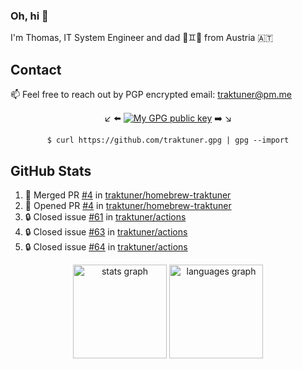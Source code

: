 ### Oh, hi 👋

I'm Thomas, IT System Engineer and dad 👶♊️👶 from Austria 🇦🇹

<!--
**traktuner/traktuner** is a ✨ _special_ ✨ repository because its `README.md` (this file) appears on your GitHub profile.

Here are some ideas to get you started:

- 🔭 I’m currently working on ...
- 🌱 I’m currently learning ...
- 👯 I’m looking to collaborate on ...
- 🤔 I’m looking for help with ...
- 💬 Ask me about ...
- 📫 How to reach me: ...
- 😄 Pronouns: ...
- ⚡ Fun fact: ...
-->

## Contact
📫 Feel free to reach out by PGP encrypted email:
traktuner@pm.me

<div align="center" markdown="1">

↙️ ⬅️ [![My GPG public key](https://img.shields.io/badge/PGP%20public%20key-6D4AFF?style=for-the-badge)](https://github.com/traktuner.gpg) ➡️ ↘️

```shell
$ curl https://github.com/traktuner.gpg | gpg --import
```

</div>

## GitHub Stats
<!--START_SECTION:activity-->
1. 🎉 Merged PR [#4](https://github.com/traktuner/homebrew-traktuner/pull/4) in [traktuner/homebrew-traktuner](https://github.com/traktuner/homebrew-traktuner)
2. 💪 Opened PR [#4](https://github.com/traktuner/homebrew-traktuner/pull/4) in [traktuner/homebrew-traktuner](https://github.com/traktuner/homebrew-traktuner)
3. 🔒 Closed issue [#61](https://github.com/traktuner/actions/issues/61) in [traktuner/actions](https://github.com/traktuner/actions)
4. 🔒 Closed issue [#63](https://github.com/traktuner/actions/issues/63) in [traktuner/actions](https://github.com/traktuner/actions)
5. 🔒 Closed issue [#64](https://github.com/traktuner/actions/issues/64) in [traktuner/actions](https://github.com/traktuner/actions)
<!--END_SECTION:activity-->

<div align="center">
  <img src="https://github-readme-stats.vercel.app/api?username=traktuner&hide_title=false&hide_rank=false&show_icons=true&include_all_commits=true&count_private=true&disable_animations=false&theme=dracula&locale=en&hide_border=false&order=1" height="150" alt="stats graph"  />
  <img src="https://github-readme-stats.vercel.app/api/top-langs?username=traktuner&locale=en&hide_title=false&layout=compact&card_width=320&langs_count=5&theme=dracula&hide_border=false&order=2" height="150" alt="languages graph"  />
</div>
